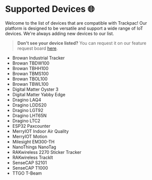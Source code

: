 # Supported Devices 🌐

Welcome to the list of devices that are compatible with Trackpac! Our platform is designed to be versatile and support a wide range of IoT devices. We're always adding new devices to our list.

> **Don't see your device listed?** You can request it on our feature request board [here](https://trackpac.canny.io/feature-device-requests).

- Browan Industrial Tracker
- Browan TBDW100
- Browan TBHH100
- Browan TBMS100
- Browan TBOL100
- Browan TBWL100
- Digital Matter Oyster 3
- Digital Matter Yabby Edge
- Dragino LAQ4
- Dragino LDDS20
- Dragino LGT92
- Dragino LHT65N
- Dragino LTC2
- ESP32 Paxcounter
- MerryIOT Indoor Air Quality
- MerryIOT Motion
- Milesight EM300-TH
- NanoThings NanoTag
- RAKwireless 2270 Sticker Tracker
- RAKwireless TrackIt
- SenseCAP S2101
- SenseCAP T1000
- TTGO T-Beam
